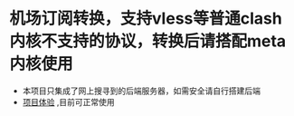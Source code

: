 # 机场订阅转换，支持vless等普通clash内核不支持的协议，转换后请搭配meta内核使用

- 本项目只集成了网上搜寻到的后端服务器，如需安全请自行搭建后端
- [项目体验](http://wyattu.me/)  ,目前可正常使用
